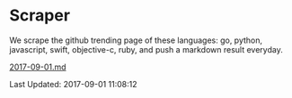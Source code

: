 # Scraper

We scrape the github trending page of these languages: go, python, javascript, swift, objective-c, ruby, and push a markdown result everyday.

[2017-09-01.md](https://github.com/henson/Scraper/blob/master/2017-09-01.md)

Last Updated: 2017-09-01 11:08:12